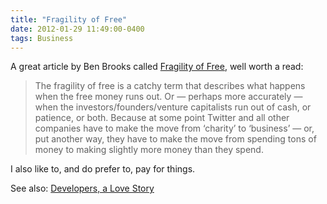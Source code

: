 ```yaml
---
title: "Fragility of Free"
date: 2012-01-29 11:49:00-0400
tags: Business
---
```


A great article by Ben Brooks called [Fragility of Free](http://brooksreview.net/2011/03/fragility-free/), well worth a read:

> The fragility of free is a catchy term that describes what happens when the free money runs out. Or — perhaps more accurately — when the investors/founders/venture capitalists run out of cash, or patience, or both. Because at some point Twitter and all other companies have to make the move from ‘charity’ to ‘business’ — or, put another way, they have to make the move from spending tons of money to making slightly more money than they spend.

I also like to, and do prefer to, pay for things.

See also: [Developers, a Love Story](https://hiltmon.com/blog/2012/01/23/developers-a-love-story/)
